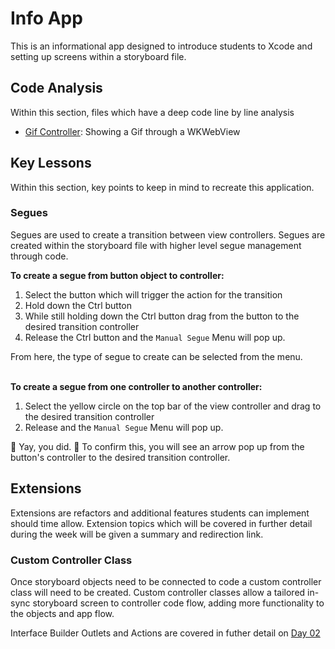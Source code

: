 # Info App

This is an informational app designed to introduce students to Xcode and setting up screens within a storyboard file.

## Code Analysis
Within this section, files which have a deep code line by line analysis
* [Gif Controller](https://github.com/thetealpickle/gwc-student-resources/blob/master/01_InfoApp/infoapp/Controller/GifController.swift): Showing a Gif through a WKWebView

## Key Lessons
Within this section, key points to keep in mind to recreate this application.

### Segues
Segues are used to create a transition between view controllers. 
Segues are created within the storyboard file with higher level segue management through code.

<b>To create a segue from button object to controller: </b>
1. Select the button which will trigger the action for the transition
2. Hold down the Ctrl button 
3. While still holding down the Ctrl button drag from the button to the desired transition controller
4. Release the Ctrl button and the `Manual Segue` Menu will pop up.	

From here, the type of segue to create can be selected from the menu. <br><br>

<b>To create a segue from one controller to another controller: </b>
1. Select the yellow circle on the top bar of the view controller and drag to the desired transition controller
2. Release and the `Manual Segue` Menu will pop up.	<br>

🎉 Yay, you did. 🎉
To confirm this, you will see an arrow pop up from the button's controller to the desired transition controller. 

## Extensions
Extensions are refactors and additional features students can implement should time allow.
Extension topics which will be covered in further detail during the week will be given a summary and redirection link.

### Custom Controller Class
Once storyboard objects need to be connected to code a custom controller class will need to be created.
Custom controller classes allow a tailored in-sync storyboard screen to controller code flow, adding more functionality to the objects and app flow.

Interface Builder Outlets and Actions are covered in futher detail on [Day 02](https://github.com/thetealpickle/gwc-student-resources/blob/master/02_RecommendApp/README.md#iboutlets-and-ibactions)
